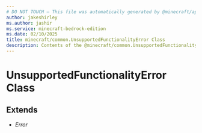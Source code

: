 ```yaml
---
# DO NOT TOUCH — This file was automatically generated by @minecraft/api-docs-generator, to report problems file an issue at https://github.com/Mojang/minecraft-scripting-libraries
author: jakeshirley
ms.author: jashir
ms.service: minecraft-bedrock-edition
ms.date: 02/10/2025
title: minecraft/common.UnsupportedFunctionalityError Class
description: Contents of the @minecraft/common.UnsupportedFunctionalityError class.
---
```

# UnsupportedFunctionalityError Class

## Extends
- *Error*
